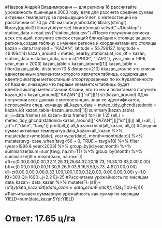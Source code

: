 #Навров Андрей Владимирович — для региона 16 рассчитайте урожайность пшеницы в 2003 году, взяв для рассчета средние суммы активных температур за предыдущие 9 лет, с метеостанций на расстоянии от 70 до 210 км
library(lubridate)
library(stringr)
library(ggplot2)
library(tidyverse)
library(rnoaa)
setwd("~/Desktop")
station_data = read.csv("station_data.csv")
#После получения всписка всех станций, получите список станций ближайших к столице вашего региона,создав таблицу с именем региона и координатами его столицы
kazan = data.frame(id = "KAZAN", latitude = 55.796127, longitude = 49.106414)
kazan_around = meteo_nearby_stations(lat_lon_df = kazan, station_data = station_data,
var = c("PRCP", "TAVG"),
year_min = 1996, year_max = 2003)
kazan_table = kazan_around[[1]]
kazan_table = filter(kazan_table, distance>70 & distance<210)
#kazan_around это список единственным элементом которого является таблица, содержащая идентификаторы метеостанций отсортированных по их
#удалленности от Казани, очевидно что первым элементом таблицы будет идентификатор метеостанции Казани, его то мы и попытаемся получить
kazan_id = kazan_around[["KAZAN"]][["id"]][1]
str(kazan_around)
#Для получения всех данных с метеостанции, зная ее идентификатор, используйте след. команду
all_kazan_data = meteo_tidy_ghcnd(stationid = kazan_id)
kazan_table=kazan_around[[1]]
summary(kazan_table)
all_i=data.frame()
all_kazan=data.frame()
for(i in 1:2)
{all_i = meteo_tidy_ghcnd(stationid=kazan_around[["KAZAN"]][["id"]][i])
all_i=all_i[ ,c("id","date", "tavg")]
print(all_i)
all_kazan=rbind(all_kazan, all_i)}
#Средняя сумма активных температур
data_kazan=all_kazan %>%
mutate(date=ymd(date),
year=year(date),
month=month(date)) %>%
mutate(tavg=case_when(tavg<50 ~ 0, TRUE ~ tavg)/10) %>%
filter (year>1996 & year<2003) %>%
group_by(id,year,month) %>%
summarize(tsum=sum(tavg, na.rm=T)) %>%
group_by(month) %>% summarize(St = mean(tsum, na.rm=T))
afi=c(0.00,0.00,0.00,32.11,26.31,25.64,32.20,18.73,
16.30,13.83,0.00,0.00)
bfi=c(0.00,0.00,0.00,11.30,9.26,9.03,8.16,6.59,5.73,
4.87,0.00,0.00)
di=c(0.00,0.00,0.00,0.33,1.00,1.00,1.00,0.32,0.00,
0.00,0.00,0.00)
y=1.0
Kf=300
Qj=1600
Lj=2.2
Ej=25
#Рассчитаем урожайность по месяцам
data_kazan= data_kazan %>%
mutate(Fi=(afi)+(bfi)*y*(data_kazan$St))
data_kazan= data_kazan %>% mutate(Yj=(((data_kazan$Fi)*(di)*Kf)/(Qj*Lj*(100-Ej))))
#Расчитываем суммарную урожайность как сумму по месяцам
YIELD=sum(data_kazan$Yj);YIELD
# Ответ: 17.65 ц/га
